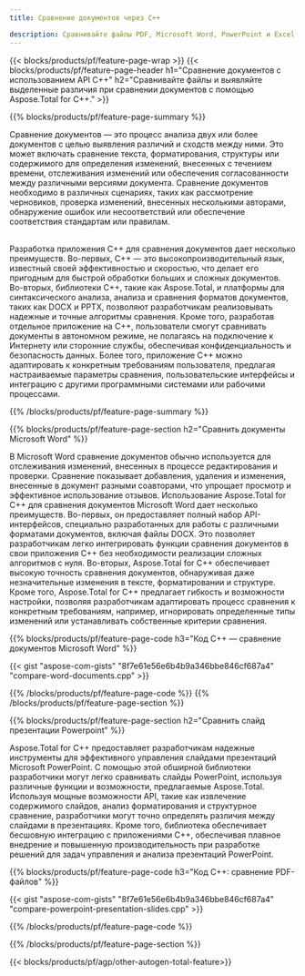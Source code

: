 ```yaml
---
title: Сравнение документов через C++ 

description: Сравнивайте файлы PDF, Microsoft Word, PowerPoint и Excel с помощью приложения C++. Получите выделенные результаты сравнения.
---
```


{{< blocks/products/pf/feature-page-wrap >}}
{{< blocks/products/pf/feature-page-header h1="Сравнение документов с использованием API C++" h2="Сравнивайте файлы и выявляйте выделенные различия при сравнении документов с помощью Aspose.Total for C++." >}}

{{% blocks/products/pf/feature-page-summary %}}

Сравнение документов — это процесс анализа двух или более документов с целью выявления различий и сходств между ними. Это может включать сравнение текста, форматирования, структуры или содержимого для определения изменений, внесенных с течением времени, отслеживания изменений или обеспечения согласованности между различными версиями документа. Сравнение документов необходимо в различных сценариях, таких как рассмотрение черновиков, проверка изменений, внесенных несколькими авторами, обнаружение ошибок или несоответствий или обеспечение соответствия стандартам или правилам.<br /><br />

Разработка приложения C++ для сравнения документов дает несколько преимуществ. Во-первых, C++ — это высокопроизводительный язык, известный своей эффективностью и скоростью, что делает его пригодным для быстрой обработки больших и сложных документов. Во-вторых, библиотеки C++, такие как Aspose.Total, и платформы для синтаксического анализа, анализа и сравнения форматов документов, таких как DOCX и PPTX, позволяют разработчикам реализовывать надежные и точные алгоритмы сравнения. Кроме того, разработав отдельное приложение на C++, пользователи смогут сравнивать документы в автономном режиме, не полагаясь на подключение к Интернету или сторонние службы, обеспечивая конфиденциальность и безопасность данных. Более того, приложение C++ можно адаптировать к конкретным требованиям пользователя, предлагая настраиваемые параметры сравнения, пользовательские интерфейсы и интеграцию с другими программными системами или рабочими процессами.

{{% /blocks/products/pf/feature-page-summary  %}}

{{% blocks/products/pf/feature-page-section  h2="Сравнить документы Microsoft Word" %}}

В Microsoft Word сравнение документов обычно используется для отслеживания изменений, внесенных в процессе редактирования и проверки. Сравнение показывает добавления, удаления и изменения, внесенные в документ разными соавторами, что упрощает просмотр и эффективное использование отзывов. Использование Aspose.Total for C++ для сравнения документов Microsoft Word дает несколько преимуществ. Во-первых, он предоставляет полный набор API-интерфейсов, специально разработанных для работы с различными форматами документов, включая файлы DOCX. Это позволяет разработчикам легко интегрировать функции сравнения документов в свои приложения C++ без необходимости реализации сложных алгоритмов с нуля. Во-вторых, Aspose.Total for C++ обеспечивает высокую точность сравнения документов, обнаруживая даже незначительные изменения в тексте, форматировании и структуре. Кроме того, Aspose.Total for C++ предлагает гибкость и возможности настройки, позволяя разработчикам адаптировать процесс сравнения к конкретным требованиям, например, игнорировать определенные типы изменений или устанавливать собственные критерии сравнения. 

{{% blocks/products/pf/feature-page-code h3="Код C++ — сравнение документов Microsoft Word" %}}

{{< gist "aspose-com-gists" "8f7e61e56e6b4b9a346bbe846cf687a4" "compare-word-documents.cpp" >}}

{{% /blocks/products/pf/feature-page-code  %}}
{{% /blocks/products/pf/feature-page-section %}}

{{% blocks/products/pf/feature-page-section  h2="Сравнить слайд презентации Powerpoint" %}}

Aspose.Total for C++ предоставляет разработчикам надежные инструменты для эффективного управления слайдами презентаций Microsoft PowerPoint. С помощью этой обширной библиотеки разработчики могут легко сравнивать слайды PowerPoint, используя различные функции и возможности, предлагаемые Aspose.Total. Используя мощные возможности API, такие как извлечение содержимого слайдов, анализ форматирования и структурное сравнение, разработчики могут точно определять различия между слайдами в презентациях. Кроме того, библиотека обеспечивает бесшовную интеграцию с приложениями C++, обеспечивая плавное внедрение и повышенную производительность при разработке решений для задач управления и анализа презентаций PowerPoint.

{{% blocks/products/pf/feature-page-code h3="Код C++: сравнение PDF-файлов" %}}

{{< gist "aspose-com-gists" "8f7e61e56e6b4b9a346bbe846cf687a4" "compare-powerpoint-presentation-slides.cpp" >}}

{{% /blocks/products/pf/feature-page-code  %}}

{{% /blocks/products/pf/feature-page-section %}}

{{< blocks/products/pf/agp/other-autogen-total-feature>}}